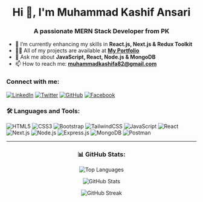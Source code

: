 <h1 align="center">Hi 👋, I'm Muhammad Kashif Ansari</h1>
<h3 align="center">A passionate MERN Stack Developer from PK</h3>

- 🌱 I’m currently enhancing my skills in **React.js, Next.js & Redux Toolkit**  
- 👨‍💻 All of my projects are available at **[My Portfolio](https://www.kashifansari.me)**  
- 💬 Ask me about **JavaScript, React, Node.js & MongoDB**  
- 📫 How to reach me: **muhammadkashifa82@gmail.com**  

### Connect with me:
[![LinkedIn](https://img.shields.io/badge/-LinkedIn-blue?style=flat-square&logo=linkedin)](https://www.linkedin.com/in/muhammad-kashif-ansari-2186a5277/)
[![Twitter](https://img.shields.io/badge/-Twitter-blue?style=flat-square&logo=twitter)](your-twitter-link)
[![GitHub](https://img.shields.io/badge/-GitHub-black?style=flat-square&logo=github)](https://github.com/MuhammadKashifAnsari123)
[![Facebook](https://img.shields.io/badge/-Facebook-1877F2?style=flat-square&logo=facebook&logoColor=white)](https://www.facebook.com/kashifansari.kashifansari.9256)


### 🛠️ Languages and Tools:
![HTML5](https://img.shields.io/badge/-HTML5-E34F26?style=flat-square&logo=html5&logoColor=white)
![CSS3](https://img.shields.io/badge/-CSS3-1572B6?style=flat-square&logo=css3)
![Bootstrap](https://img.shields.io/badge/-Bootstrap-563D7C?style=flat-square&logo=bootstrap)
![TailwindCSS](https://img.shields.io/badge/-TailwindCSS-38B2AC?style=flat-square&logo=tailwind-css)
![JavaScript](https://img.shields.io/badge/-JavaScript-F7DF1E?style=flat-square&logo=javascript&logoColor=black)
![React](https://img.shields.io/badge/-React-61DAFB?style=flat-square&logo=react&logoColor=black)
![Next.js](https://img.shields.io/badge/-Next.js-black?style=flat-square&logo=next.js)
![Node.js](https://img.shields.io/badge/-Node.js-339933?style=flat-square&logo=node.js&logoColor=white)
![Express.js](https://img.shields.io/badge/-Express.js-gray?style=flat-square&logo=express)
![MongoDB](https://img.shields.io/badge/-MongoDB-47A248?style=flat-square&logo=mongodb)
![Postman](https://img.shields.io/badge/-Postman-FF6C37?style=flat-square&logo=postman)

---

<h3 align="center">📊 GitHub Stats:</h3>
<p align="center">
  <img src="https://github-readme-stats.vercel.app/api/top-langs/?username=MuhammadKashifAnsari123&layout=compact&theme=radical" alt="Top Languages" />
</p>

<p align="center">
  <img src="https://github-readme-stats.vercel.app/api?username=MuhammadKashifAnsari123&show_icons=true&theme=radical" alt="GitHub Stats" />
</p>

<p align="center">
  <img src="https://github-readme-streak-stats.herokuapp.com/?user=MuhammadKashifAnsari123&theme=radical" alt="GitHub Streak" />
</p> 

